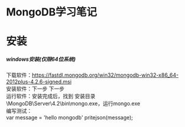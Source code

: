 # MongoDB学习笔记

# 安装
##### windows安装(仅限64位系统)
下载软件：https://fastdl.mongodb.org/win32/mongodb-win32-x86_64-2012plus-4.2.6-signed.msi  
安装软件：下一步 下一步  
运行软件：安装完成后，找到 安装目录\MongoDB\Server\4.2\bin\mongo.exe，运行mongo.exe  
编写测试：  
var message = 'hello mongodb'
pritejson(message);
